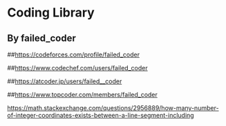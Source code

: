 # Coding Library

## By failed_coder

##https://codeforces.com/profile/failed_coder

##https://www.codechef.com/users/failed_coder

##https://atcoder.jp/users/failed__coder

##https://www.topcoder.com/members/failed_coder


https://math.stackexchange.com/questions/2956889/how-many-number-of-integer-coordinates-exists-between-a-line-segment-including